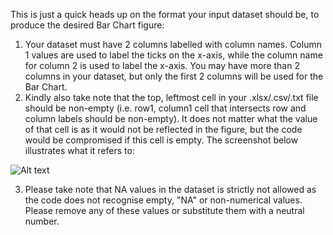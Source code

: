 This is just a quick heads up on the format your input dataset should be, to produce the desired Bar Chart figure:

  1. Your dataset must have 2 columns labelled with column names. Column 1 values are used to label the ticks on the x-axis, while the column name for column 2 is used to label the x-axis. You may have more than 2 columns in your dataset, but only the first 2 columns will be used for the Bar Chart.
  2. Kindly also take note that the top, leftmost cell in your .xlsx/.csv/.txt file should be non-empty (i.e. row1, column1 cell that intersects row and column labels should be non-empty). It does not matter what the value of that cell is as it would not be reflected in the figure, but the code would be compromised if this cell is empty. The screenshot below illustrates what it refers to:

![Alt text](/Figures/1sample.PNG?raw=true "Non-empty top leftmost cell")
  
  3. Please take note that NA values in the dataset is strictly not allowed as the code does not recognise empty, "NA" or non-numerical values. Please remove any of these values or substitute them with a neutral number.
